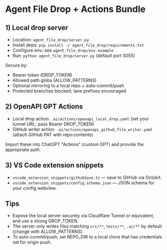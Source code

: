 # Agent File Drop + Actions Bundle

## 1) Local drop server
- Location: `agent_file_drop/server.py`
- Install deps: `pip install -r agent_file_drop/requirements.txt`
- Configure env: see `agent_file_drop/env.example`
- Run: `python agent_file_drop/server.py` (default port 5055)

Secure by:
- Bearer token (DROP_TOKEN)
- Allowed path globs (ALLOW_PATTERNS)
- Optional mirroring to a local repo + auto-commit/push
- Protected branches blocked; lane prefixes encouraged

## 2) OpenAPI GPT Actions
- Local drop action: `.ai/actions/openapi_local_drop.yaml` (set your tunnel URL; pass Bearer DROP_TOKEN)
- GitHub writer action: `.ai/actions/openapi_github_file_writer.yaml` (attach GitHub PAT with repo:contents)

Import these into ChatGPT "Actions" (custom GPT) and provide the appropriate auth.

## 3) VS Code extension snippets
- `vscode_extension_snippets/githubSave.ts` — save to GitHub via Octokit.
- `vscode_extension_snippets/config.schema.json` — JSON schema for your config webview.

## Tips
- Expose the local server securely via Cloudflare Tunnel or equivalent, and use a strong DROP_TOKEN.
- The server only writes files matching `src/**`, `tests/**`, `.ai/**` by default (change with ALLOW_PATTERNS).
- To auto-commit/push, set REPO_DIR to a local clone that has credentials set for origin push.
